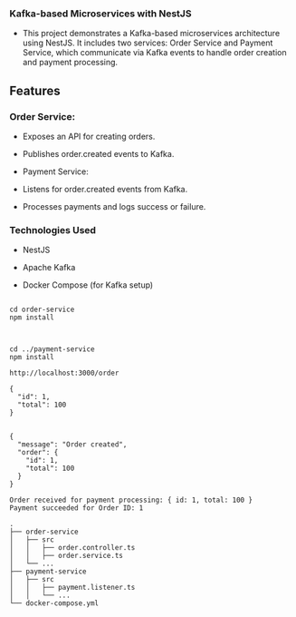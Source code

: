 ### Kafka-based Microservices with NestJS

- This project demonstrates a Kafka-based microservices architecture using NestJS. It includes two services: Order Service and Payment Service, which communicate via Kafka events to handle order creation and payment processing.

## Features

### Order Service:

- Exposes an API for creating orders.

- Publishes order.created events to Kafka.

- Payment Service:

- Listens for order.created events from Kafka.

- Processes payments and logs success or failure.


### Technologies Used

- NestJS

- Apache Kafka

- Docker Compose (for Kafka setup)

```

cd order-service
npm install


```


```

cd ../payment-service
npm install

```


```
http://localhost:3000/order

```

```
{
  "id": 1,
  "total": 100
}

```

```

{
  "message": "Order created",
  "order": {
    "id": 1,
    "total": 100
  }
}

```


```
Order received for payment processing: { id: 1, total: 100 }
Payment succeeded for Order ID: 1
```

```
.
├── order-service
│   ├── src
│   │   ├── order.controller.ts
│   │   ├── order.service.ts
│   └── ...
├── payment-service
│   ├── src
│   │   ├── payment.listener.ts
│   │   └── ...
└── docker-compose.yml

```


